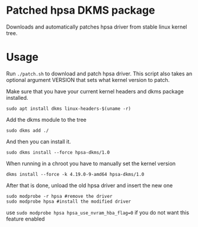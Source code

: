 # Patched hpsa DKMS package

Downloads and automatically patches hpsa driver from stable linux kernel tree.

# Usage

Run `./patch.sh` to download and patch hpsa driver. This script also takes an
optional argument VERSION that sets what kernel version to patch.

Make sure that you have your current kernel headers and dkms package installed.

    sudo apt install dkms linux-headers-$(uname -r)

Add the dkms module to the tree

    sudo dkms add ./

And then you can install it.

    sudo dkms install --force hpsa-dkms/1.0

When running in a chroot you have to manually set the kernel version

    dkms install --force -k 4.19.0-9-amd64 hpsa-dkms/1.0

After that is done, unload the old hpsa driver and insert the new one

    sudo modprobe -r hpsa #remove the driver
    sudo modprobe hpsa #install the modified driver
use `sudo modprobe hpsa hpsa_use_nvram_hba_flag=0` if you do not want this feature enabled 
